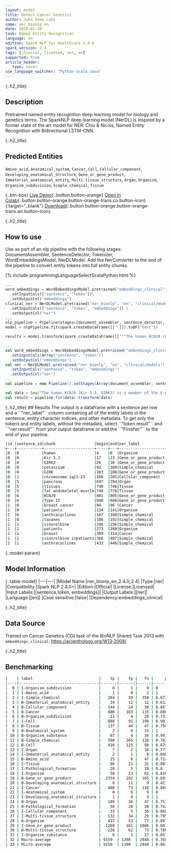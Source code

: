 ```yaml
---
layout: model
title: Detect Cancer Genetics
author: John Snow Labs
name: ner_bionlp_en
date: 2020-01-30
task: Named Entity Recognition
language: en
edition: Spark NLP for Healthcare 2.4.0
spark_version: 2.4
tags: [clinical, licensed, ner, en]
supported: true
article_header:
   type: cover
use_language_switcher: "Python-Scala-Java"
---
```


{:.h2_title}
## Description

Pretrained named entity recognition deep learning model for biology and genetics terms. The SparkNLP deep learning model (NerDL) is inspired by a former state of the art model for NER: Chiu & Nicols, Named Entity Recognition with Bidirectional LSTM-CNN. 

{:.h2_title}
## Predicted Entities 
``Amino_acid``, ``Anatomical_system``, ``Cancer``, ``Cell``, ``Cellular_component``, ``Developing_anatomical_Structure``, ``Gene_or_gene_product``, ``Immaterial_anatomical_entity``, ``Multi-tissue_structure``, ``Organ``, ``Organism``, ``Organism_subdivision``, ``Simple_chemical``, ``Tissue``


{:.btn-box}
[Live Demo](https://demo.johnsnowlabs.com/healthcare/NER_TUMOR){:.button.button-orange}
[Open in Colab](https://githubtocolab.com/JohnSnowLabs/spark-nlp-workshop/blob/master/tutorials/Certification_Trainings/Healthcare/1.Clinical_Named_Entity_Recognition_Model.ipynb){:.button.button-orange.button-orange-trans.co.button-icon}{:target="_blank"}
[Download](https://s3.amazonaws.com/auxdata.johnsnowlabs.com/clinical/models/ner_bionlp_en_2.4.0_2.4_1580237286004.zip){:.button.button-orange.button-orange-trans.arr.button-icon}

{:.h2_title}
## How to use
Use as part of an nlp pipeline with the following stages: DocumentAssembler, SentenceDetector, Tokenizer, WordEmbeddingsModel, NerDLModel. Add the NerConverter to the end of the pipeline to convert entity tokens into full entity chunks.

<div class="tabs-box" markdown="1">

{% include programmingLanguageSelectScalaPython.html %}


```python
...
word_embeddings = WordEmbeddingsModel.pretrained("embeddings_clinical", "en", "clinical/models")\
  .setInputCols(["sentence", "token"])\
  .setOutputCol("embeddings")
clinical_ner = NerDLModel.pretrained("ner_bionlp", "en", "clinical/models") \
  .setInputCols(["sentence", "token", "embeddings"]) \
  .setOutputCol("ner")
...
nlp_pipeline = Pipeline(stages=[document_assembler, sentence_detector, tokenizer, word_embeddings, clinical_ner, ner_converter])
model = nlpPipeline.fit(spark.createDataFrame([[""]]).toDF("text"))

results = model.transform(spark.createDataFrame([["""The human KCNJ9 (Kir 3.3, GIRK3) is a member of the G-protein-activated inwardly rectifying potassium (GIRK) channel family. Here we describe the genomicorganization of the KCNJ9 locus on chromosome 1q21-23 as a candidate gene forType II diabetes mellitus in the Pima Indian population. The gene spansapproximately 7.6 kb and contains one noncoding and two coding exons separated byapproximately 2.2 and approximately 2.6 kb introns, respectively. We identified14 single nucleotide polymorphisms (SNPs), including one that predicts aVal366Ala substitution, and an 8 base-pair (bp) insertion/deletion. Ourexpression studies revealed the presence of the transcript in various humantissues including pancreas, and two major insulin-responsive tissues: fat andskeletal muscle. The characterization of the KCNJ9 gene should facilitate furtherstudies on the function of the KCNJ9 protein and allow evaluation of thepotential role of the locus in Type II diabetes."""]], ["text"]))

```

```scala
...
val word_embeddings = WordEmbeddingsModel.pretrained("embeddings_clinical", "en", "clinical/models")
  .setInputCols(Array("sentence", "token"))
  .setOutputCol("embeddings")
val ner = NerDLModel.pretrained("ner_bionlp", "en", "clinical/models")
  .setInputCols("sentence", "token", "embeddings")
  .setOutputCol("ner")
...
val pipeline = new Pipeline().setStages(Array(document_assembler, sentence_detector, tokenizer, word_embeddings, ner, ner_converter))

val data = Seq("The human KCNJ9 (Kir 3.3, GIRK3) is a member of the G-protein-activated inwardly rectifying potassium (GIRK) channel family. Here we describe the genomicorganization of the KCNJ9 locus on chromosome 1q21-23 as a candidate gene forType II diabetes mellitus in the Pima Indian population. The gene spansapproximately 7.6 kb and contains one noncoding and two coding exons separated byapproximately 2.2 and approximately 2.6 kb introns, respectively. We identified14 single nucleotide polymorphisms (SNPs), including one that predicts aVal366Ala substitution, and an 8 base-pair (bp) insertion/deletion. Ourexpression studies revealed the presence of the transcript in various humantissues including pancreas, and two major insulin-responsive tissues: fat andskeletal muscle. The characterization of the KCNJ9 gene should facilitate furtherstudies on the function of the KCNJ9 protein and allow evaluation of thepotential role of the locus in Type II diabetes.").toDF("text")
val result = pipeline.fit(data).transform(data)

```

</div>
{:.h2_title}
## Results
The output is a dataframe with a sentence per row and a ``"ner_label"`` column containing all of the entity labels in the sentence, entity character indices, and other metadata. To get only the tokens and entity labels, without the metadata, select ``"token.result"`` and ``"ner.result"`` from your output dataframe or add the ``"Finisher"`` to the end of your pipeline.

```bash
|id |sentence_id|chunk                 |begin|end|ner_label           |
+---+-----------+----------------------+-----+---+--------------------+
|0  |0          |human                 |4    |8  |Organism            |
|0  |0          |Kir 3.3               |17   |23 |Gene_or_gene_product|
|0  |0          |GIRK3                 |26   |30 |Gene_or_gene_product|
|0  |0          |potassium             |92   |100|Simple_chemical     |
|0  |0          |GIRK                  |103  |106|Gene_or_gene_product|
|0  |1          |chromosome 1q21-23    |188  |205|Cellular_component  |
|0  |5          |pancreas              |697  |704|Organ               |
|0  |5          |tissues               |740  |746|Tissue              |
|0  |5          |fat andskeletal muscle|749  |770|Tissue              |
|0  |6          |KCNJ9                 |801  |805|Gene_or_gene_product|
|0  |6          |Type II               |940  |946|Gene_or_gene_product|
|1  |0          |breast cancer         |84   |96 |Cancer              |
|1  |0          |patients              |134  |141|Organism            |
|1  |0          |anthracyclines        |167  |180|Simple_chemical     |
|1  |0          |taxanes               |186  |192|Simple_chemical     |
|1  |1          |vinorelbine           |246  |256|Simple_chemical     |
|1  |1          |patients              |273  |280|Organism            |
|1  |1          |breast                |309  |314|Cancer              |
|1  |1          |vinorelbine inpatients|386  |407|Simple_chemical     |
|1  |1          |anthracyclines        |433  |446|Simple_chemical     |
```

{:.model-param}
## Model Information

{:.table-model}
|---|---|
|Model Name:|ner_bionlp_en_2.4.0_2.4|
|Type:|ner|
|Compatibility:|Spark NLP 2.4.0+|
|Edition:|Official|
|License:|Licensed|
|Input Labels:|[sentence,token, embeddings]|
|Output Labels:|[ner]|
|Language:|[en]|
|Case sensitive:|false|
|Dependency:embeddings_clinical|

{:.h2_title}
## Data Source
Trained on Cancer Genetics (CG) task of the BioNLP Shared Task 2013 with ``embeddings_clinical``.
https://aclanthology.org/W13-2008/

{:.h2_title}
## Benchmarking
```bash
|    | label                             |    tp |    fp |   fn |     prec |      rec |       f1 |
|---:|:----------------------------------|------:|------:|-----:|---------:|---------:|---------:|
|  0 | I-Organism_subdivision            |     0 |     1 |    9 | 0        | 0        | 0        |
|  1 | I-Amino_acid                      |     1 |     0 |    2 | 1        | 0.333333 | 0.5      |
|  2 | I-Simple_chemical                 |   264 |    39 |  358 | 0.871287 | 0.424437 | 0.570811 |
|  3 | B-Immaterial_anatomical_entity    |    19 |    12 |   12 | 0.612903 | 0.612903 | 0.612903 |
|  4 | B-Cellular_component              |   144 |    24 |   36 | 0.857143 | 0.8      | 0.827586 |
|  5 | B-Cancer                          |   808 |   103 |  115 | 0.886937 | 0.875406 | 0.881134 |
|  6 | B-Organism_subdivision            |    11 |     4 |   28 | 0.733333 | 0.282051 | 0.407407 |
|  7 | I-Cell                            |   888 |    91 |  198 | 0.907048 | 0.81768  | 0.860048 |
|  8 | B-Tissue                          |   137 |    44 |   47 | 0.756906 | 0.744565 | 0.750685 |
|  9 | B-Anatomical_system               |     2 |     0 |   15 | 1        | 0.117647 | 0.210526 |
| 10 | B-Organism_substance              |    67 |     4 |   34 | 0.943662 | 0.663366 | 0.77907  |
| 11 | B-Simple_chemical                 |   598 |   165 |  128 | 0.783748 | 0.823692 | 0.803224 |
| 12 | B-Cell                            |   910 |   125 |   98 | 0.879227 | 0.902778 | 0.890847 |
| 13 | I-Organ                           |     7 |     2 |   10 | 0.777778 | 0.411765 | 0.538462 |
| 14 | I-Immaterial_anatomical_entity    |     2 |     1 |    8 | 0.666667 | 0.2      | 0.307692 |
| 15 | B-Amino_acid                      |    15 |     6 |   47 | 0.714286 | 0.241935 | 0.361446 |
| 16 | I-Tissue                          |    86 |    21 |   25 | 0.803738 | 0.774775 | 0.788991 |
| 17 | I-Pathological_formation          |    20 |     5 |   19 | 0.8      | 0.512821 | 0.625    |
| 18 | I-Organism                        |    58 |    13 |   62 | 0.816901 | 0.483333 | 0.60733  |
| 19 | B-Gene_or_gene_product            |  2354 |   282 |  165 | 0.89302  | 0.934498 | 0.913288 |
| 20 | B-Developing_anatomical_structure |     8 |    11 |    9 | 0.421053 | 0.470588 | 0.444444 |
| 21 | I-Cancer                          |   488 |    73 |  116 | 0.869875 | 0.807947 | 0.837768 |
| 22 | I-Anatomical_system               |     0 |     0 |    9 | 0        | 0        | 0        |
| 23 | I-Developing_anatomical_structure |     1 |     0 |    3 | 1        | 0.25     | 0.4      |
| 24 | B-Organ                           |   109 |    36 |   47 | 0.751724 | 0.698718 | 0.724252 |
| 25 | B-Pathological_formation          |    58 |    20 |   30 | 0.74359  | 0.659091 | 0.698795 |
| 26 | I-Cellular_component              |    33 |     5 |   36 | 0.868421 | 0.478261 | 0.616822 |
| 27 | I-Multi-tissue_structure          |   132 |    34 |   29 | 0.795181 | 0.819876 | 0.807339 |
| 28 | B-Organism                        |   437 |    53 |   77 | 0.891837 | 0.850195 | 0.870518 |
| 29 | I-Gene_or_gene_product            |  1268 |   161 | 1086 | 0.887334 | 0.538658 | 0.670367 |
| 30 | B-Multi-tissue_structure          |   228 |    62 |   73 | 0.786207 | 0.757475 | 0.771574 |
| 31 | I-Organism_substance              |     6 |     1 |   17 | 0.857143 | 0.26087  | 0.4      |
| 32 | Macro-average                     | 9159  | 1398  | 2948 | 0.76803  | 0.548396 | 0.639891 |
| 33 | Micro-average                     | 9159  | 1398  | 2948 | 0.867576 | 0.756505 | 0.808242 |
```